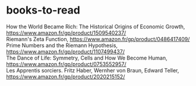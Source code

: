 # books-to-read
How the World Became Rich: The Historical Origins of Economic Growth, https://www.amazon.fr/gp/product/1509540237/
<br>
Riemann's Zeta Function, https://www.amazon.fr/gp/product/0486417409/
<br>
Prime Numbers and the Riemann Hypothesis, https://www.amazon.fr/gp/product/1107499437/
<br>
The Dance of Life: Symmetry, Cells and How We Become Human, https://www.amazon.fr/gp/product/0753552957/
<br>
Les Apprentis sorciers. Fritz Haber, Wernher von Braun, Edward Teller, https://www.amazon.fr/gp/product/2020215152/
<br>

